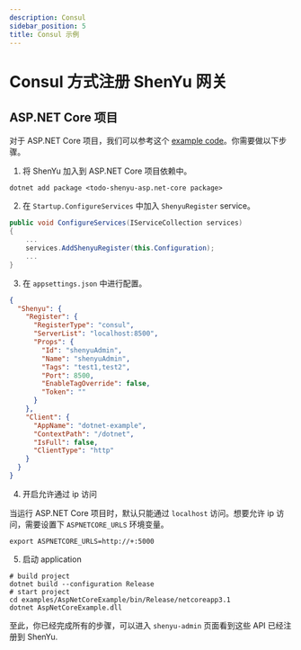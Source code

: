 ```yaml
---
description: Consul
sidebar_position: 5
title: Consul 示例
---
```


# Consul 方式注册 ShenYu 网关

## ASP.NET Core 项目

对于 ASP.NET Core 项目，我们可以参考这个 [example code](https://github.com/apache/shenyu-client-dotnet/tree/main/examples/AspNetCoreExample)。你需要做以下步骤。

1. 将 ShenYu 加入到 ASP.NET Core 项目依赖中。

```shell
dotnet add package <todo-shenyu-asp.net-core package>
```

2. 在 `Startup.ConfigureServices` 中加入 `ShenyuRegister` service。

```c#
public void ConfigureServices(IServiceCollection services)
{
    ...
    services.AddShenyuRegister(this.Configuration);
    ...
}
```

3. 在 `appsettings.json` 中进行配置。

```json
{
  "Shenyu": {
    "Register": {
      "RegisterType": "consul",
      "ServerList": "localhost:8500",
      "Props": {
        "Id": "shenyuAdmin",
        "Name": "shenyuAdmin",
        "Tags": "test1,test2",
        "Port": 8500,
        "EnableTagOverride": false,
        "Token": ""
      }
    },
    "Client": {
      "AppName": "dotnet-example",
      "ContextPath": "/dotnet",
      "IsFull": false,
      "ClientType": "http"
    }
  }
}
```

4. 开启允许通过 ip 访问

当运行 ASP.NET Core 项目时，默认只能通过 `localhost` 访问。想要允许 ip 访问，需要设置下 `ASPNETCORE_URLS` 环境变量。

```shell
export ASPNETCORE_URLS=http://+:5000
```

5. 启动 application

```shell
# build project
dotnet build --configuration Release
# start project
cd examples/AspNetCoreExample/bin/Release/netcoreapp3.1
dotnet AspNetCoreExample.dll
```

至此，你已经完成所有的步骤，可以进入 `shenyu-admin` 页面看到这些 API 已经注册到 ShenYu.

